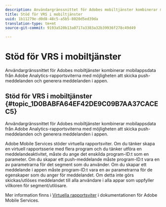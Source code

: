 ```yaml
---
description: Användargränssnittet för Adobes mobiltjänster kombinerar mobilappsdata från Adobe Analytics-rapportsviterna med möjligheten att skicka push-meddelanden och generera meddelanden i appen.
title: Stöd för VRS i mobiltjänster
uuid: 1b11279e-d0d8-48c5-a5b5-8020d5ed39da
translation-type: tm+mt
source-git-commit: 9193a520b13a0717a3383a32b39936f278c49d49

---
```



# Stöd för VRS i mobiltjänster

Användargränssnittet för Adobes mobiltjänster kombinerar mobilappsdata från Adobe Analytics-rapportsviterna med möjligheten att skicka push-meddelanden och generera meddelanden i appen.

## Stöd för VRS i mobiltjänster {#topic_1D0BABFA64EF42DE9C09B7AA37CACEC5}

Användargränssnittet för Adobes mobiltjänster kombinerar mobilappsdata från Adobe Analytics-rapportsviterna med möjligheten att skicka push-meddelanden och generera meddelanden i appen.

Adobe Mobile Services stöder virtuella rapportsviter. Om du tänker skapa en virtuell rapportsserie med flera program och du tänker utföra en meddelandeaktivitet, måste du ange det enskilda program-ID:t som en parameter. Om du skapar ett push-meddelande måste program-ID:t vara en av parametrarna för det segment som du använder. Om du skapar ett meddelande i appen måste program-ID:t vara en av parametrarna för de egenskaper som du anger för meddelandet. Om detta inte görs skickas/utlöses meddelandet till alla användare i alla appar som uppfyller villkoren för segment/utlösare.

Mer information finns i [Virtuella rapportsviter](https://docs.adobe.com/content/help/en/mobile-services/using/manage-apps-ug/c-mob-vrs.html) i dokumentationen för Adobe Mobile Services.
